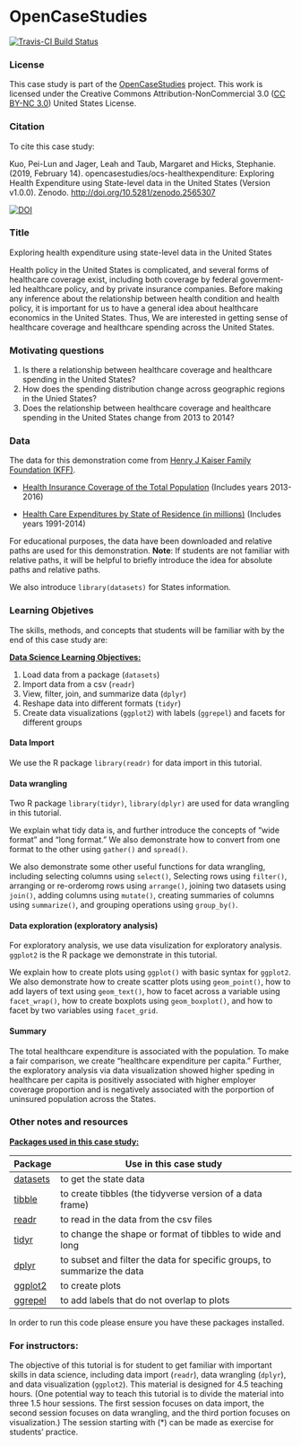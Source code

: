 
<!-- README.md is generated from README.Rmd. Please edit that file -->

# OpenCaseStudies

<!-- badges: start -->

[![Travis-CI Build
Status](https://travis-ci.com/muschellij2/ocs-healthexpenditure.svg?branch=master)](https://travis-ci.com/muschellij2/ocs-healthexpenditure)
<!-- badges: end -->

### License

This case study is part of the [OpenCaseStudies]() project. This work is
licensed under the Creative Commons Attribution-NonCommercial 3.0 ([CC
BY-NC 3.0](https://creativecommons.org/licenses/by-nc/3.0/us/)) United
States License.

### Citation

To cite this case study:

Kuo, Pei-Lun and Jager, Leah and Taub, Margaret and Hicks, Stephanie.
(2019, February 14). opencasestudies/ocs-healthexpenditure: Exploring
Health Expenditure using State-level data in the United States (Version
v1.0.0). Zenodo.
<http://doi.org/10.5281/zenodo.2565307>

[![DOI](https://zenodo.org/badge/151142096.svg)](https://zenodo.org/badge/latestdoi/151142096)

### Title

Exploring health expenditure using state-level data in the United States

Health policy in the United States is complicated, and several forms of
healthcare coverage exist, including both coverage by federal
goverment-led healthcare policy, and by private insurance companies.
Before making any inference about the relationship between health
condition and health policy, it is important for us to have a general
idea about healthcare economics in the United States. Thus, We are
interested in getting sense of healthcare coverage and healthcare
spending across the United States.

### Motivating questions

1.  Is there a relationship between healthcare coverage and healthcare
    spending in the United States?  
2.  How does the spending distribution change across geographic regions
    in the Unied States?  
3.  Does the relationship between healthcare coverage and healthcare
    spending in the United States change from 2013 to 2014?

### Data

The data for this demonstration come from [Henry J Kaiser Family
Foundation (KFF)](https://www.kff.org).

  - [Health Insurance Coverage of the Total
    Population](https://www.kff.org/other/state-indicator/total-population/)
    (Includes years 2013-2016)

  - [Health Care Expenditures by State of Residence (in
    millions)](https://www.kff.org/other/state-indicator/health-care-expenditures-by-state-of-residence-in-millions/)
    (Includes years 1991-2014)

For educational purposes, the data have been downloaded and relative
paths are used for this demonstration. **Note**: If students are not
familiar with relative paths, it will be helpful to briefly introduce
the idea for absolute paths and relative paths.

We also introduce `library(datasets)` for States information.

### Learning Objetives

The skills, methods, and concepts that students will be familiar with by
the end of this case study are:

<u>**Data Science Learning Objectives:**</u>

1.  Load data from a package (`datasets`)  
2.  Import data from a csv (`readr`)  
3.  View, filter, join, and summarize data (`dplyr`)  
4.  Reshape data into different formats (`tidyr`)  
5.  Create data visualizations (`ggplot2`) with labels (`ggrepel`) and
    facets for different groups

#### Data Import

We use the R package `library(readr)` for data import in this tutorial.

#### Data wrangling

Two R package `library(tidyr)`, `library(dplyr)` are used for data
wrangling in this tutorial.

We explain what tidy data is, and further introduce the concepts of
“wide format” and “long format.” We also demonstrate how to convert
from one format to the other using `gather()` and `spread()`.

We also demonstrate some other useful functions for data wrangling,
including selecting columns using `select()`, Selecting rows using
`filter()`, arranging or re-orderomg rows using `arrange()`, joining two
datasets using `join()`, adding columns using `mutate()`, creating
summaries of columns using `summarize()`, and grouping operations using
`group_by()`.

#### Data exploration (exploratory analysis)

For exploratory analysis, we use data visulization for exploratory
analysis. `ggplot2` is the R package we demonstrate in this tutorial.

We explain how to create plots using `ggplot()` with basic syntax for
`ggplot2`. We also demonstrate how to create scatter plots using
`geom_point()`, how to add layers of text using `geom_text()`, how to
facet across a variable using `facet_wrap()`, how to create boxplots
using `geom_boxplot()`, and how to facet by two variables using
`facet_grid`.

#### Summary

The total healthcare expenditure is associated with the population. To
make a fair comparison, we create “healthcare expenditure per capita.”
Further, the exploratory analysis via data visualization showed higher
speding in healthcare per capita is positively associated with higher
employer coverage proportion and is negatively associated with the
porportion of uninsured population across the States.

### Other notes and resources

<u>**Packages used in this case study:**
</u>

| Package                                                                              | Use in this case study                                                   |
| ------------------------------------------------------------------------------------ | ------------------------------------------------------------------------ |
| [datasets](https://stat.ethz.ch/R-manual/R-devel/library/datasets/html/00Index.html) | to get the state data                                                    |
| [tibble](https://tibble.tidyverse.org/)                                              | to create tibbles (the tidyverse version of a data frame)                |
| [readr](https://readr.tidyverse.org/)                                                | to read in the data from the csv files                                   |
| [tidyr](https://tidyr.tidyverse.org/)                                                | to change the shape or format of tibbles to wide and long                |
| [dplyr](https://dplyr.tidyverse.org/)                                                | to subset and filter the data for specific groups, to summarize the data |
| [ggplot2](https://ggplot2.tidyverse.org/)                                            | to create plots                                                          |
| [ggrepel](https://cran.r-project.org/web/packages/ggrepel/ggrepel.pdf)               | to add labels that do not overlap to plots                               |

In order to run this code please ensure you have these packages
installed.

### For instructors:

The objective of this tutorial is for student to get familiar with
important skills in data science, including data import (`readr`), data
wrangling (`dplyr`), and data visualization (`ggplot2`). This material
is designed for 4.5 teaching hours. (One potential way to teach this
tutorial is to divide the material into three 1.5 hour sessions. The
first session focuses on data import, the second session focuses on data
wrangling, and the third portion focuses on visualization.) The session
starting with (\*) can be made as exercise for students’ practice.

